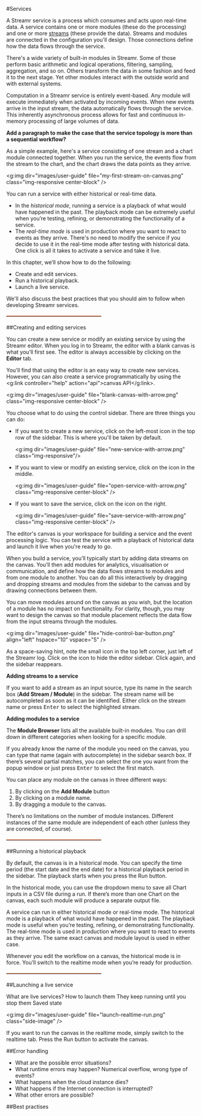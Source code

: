 #Services

A Streamr service is a process which consumes and acts upon real-time data.  A service contains one or more modules (these do the processing) and one or more [streams](#what-is-a-stream) (these provide the data).  Streams and modules are connected in the configuration you'll design.  Those connections define how the data flows through the service.

There's a wide variety of built-in modules in Streamr.  Some of those perform basic arithmetic and logical operations, filtering, sampling, aggregation, and so on. Others transform the data in some fashion and feed it to the next stage.  Yet other modules interact with the outside world and with external systems.

Computation in a Streamr service is entirely event-based. Any module will execute immediately when activated by incoming events. When new events arrive in the input stream, the data automatically flows through the service. This inherently asynchronous process allows for fast and continuous in-memory processing of large volumes of data.

**Add a paragraph to make the case that the service topology is more than a sequential workflow?**

As a simple example, here's a service consisting of one stream and a chart module connected together.  When you run the service, the events flow from the stream to the chart, and the chart draws the data points as they arrive.

<g:img dir="images/user-guide" file="my-first-stream-on-canvas.png" class="img-responsive center-block" />

You can run a service with either historical or real-time data.

- In the *historical mode*, running a service is a playback of what would have happened in the past. The playback mode can be extremely useful when you’re testing, refining, or demonstrating the functionality of a service.
- The *real-time mode* is used in production where you want to react to events as they arrive. There's no need to modify the service if you decide to use it in the real-time mode after testing with historical data.  One click is all it takes to activate a service and take it live.

In this chapter, we’ll show how to do the following: 

- Create and edit services.
- Run a historical playback.
- Launch a live service.

We'll also discuss the best practices that you should aim to follow when developing Streamr services.

<hr style="width: 50%; border-top: #E9570F solid 1px;  margin-top: 20px; margin-bottom: 20px">

##Creating and editing services

You can create a new service or modify an existing service by using the Streamr editor. When you log in to Streamr, the editor with a blank canvas is what you’ll first see. The editor is always accessible by clicking on the **Editor** tab.

You'll find that using the editor is an easy way to create new services. However, you can also create a service programmatically by using the <g:link controller="help" action="api">canvas API</g:link>. 

<g:img dir="images/user-guide" file="blank-canvas-with-arrow.png" class="img-responsive center-block" />

You choose what to do using the control sidebar. There are three things you can do:

- If you want to create a new service, click on the left-most icon in the top row of the sidebar. This is where you'll be taken by default.

   <g:img dir="images/user-guide" file="new-service-with-arrow.png" class="img-responsive"/>

- If you want to view or modify an existing service, click on the icon in the middle.

    <g:img dir="images/user-guide" file="open-service-with-arrow.png" class="img-responsive center-block" />

- If you want to save the service, click on the icon on the right.

    <g:img dir="images/user-guide" file="save-service-with-arrow.png" class="img-responsive center-block" />

The editor's canvas is your workspace for building a service and the event processing logic. You can test the service with a playback of historical data and launch it live when you're ready to go.

When you build a service, you’ll typically start by adding data streams on the canvas.  You’ll then add modules for analytics, visualisation or communication, and define how the data flows streams to modules and from one module to another.  You can do all this interactively by dragging and dropping streams and modules from the sidebar to the canvas and by drawing connections between them.

You can move modules around on the canvas as you wish, but the location of a module has no impact on functionality.  For clarity, though, you may want to design the canvas so that module placement reflects the data flow from the input streams through the modules.

<g:img dir="images/user-guide" file="hide-control-bar-button.png" align="left"  hspace="10" vspace="5" />

As a space-saving hint, note the small icon in the top left corner, just left of the Streamr log.  Click on the icon to hide the editor sidebar.  Click again, and the sidebar reappears. 

**Adding streams to a service**

If you want to add a stream as an input source, type its name in the search box (**Add Stream / Module**) in the sidebar. The stream name will be autocompleted as soon as it can be identified. Either click on the stream name or press <kbd>Enter</kbd> to select the highlighted stream.

**Adding modules to a service**

The **Module Browser** lists all the available built-in modules.  You can drill down in different categories when looking for a specific module. 

If you already know the name of the module you need on the canvas, you can type that name (again with autocomplete) in the sidebar search box.  If there’s several partial matches, you can select the one you want from the popup window or just press <kbd>Enter</kbd> to select the first match.

You can place any module on the canvas in three different ways:

1. By clicking on the **Add Module** button
2. By clicking on a module name.
3. By dragging a module to the canvas.

There’s no limitations on the number of module instances.  Different instances of the same module are independent of each other (unless they are connected, of course).

<hr style="width: 50%; border-top: #E9570F solid 1px;  margin-top: 20px; margin-bottom: 20px">

##Running a historical playback

By default, the canvas is in a historical mode.  You can specify the time period (the start date and the end date) for a historical playback period in the sidebar.  The playback starts when you press the Run button.

In the historical mode, you can use the dropdown menu to save all Chart inputs in a CSV file during a run.  If there’s more than one Chart on the canvas, each such module will produce a separate output file.

A service can run in either historical mode or real-time mode.  The historical mode is a playback of what would have happened in the past.  The playback mode is useful when you’re testing, refining, or demonstrating functionality.  The real-time mode is used in production where you want to react to events as they arrive.  The same exact canvas and module layout is used in either case.

Whenever you edit the workflow on a canvas, the historical mode is in force.  You’ll switch to the realtime mode when you’re ready for production.

<hr style="width: 50%; border-top: #E9570F solid 1px;  margin-top: 20px; margin-bottom: 20px">

##Launching a live service

What are live services?
How to launch them
They keep running until you stop them
Saved state

<g:img dir="images/user-guide" file="launch-realtime-run.png" class="side-image" />

If you want to run the canvas in the realtime mode, simply switch to the realtime tab.  Press the Run button to activate the canvas.

##Error handling

- What are the possible error situations?
- What runtime errors may happen? Numerical overflow, wrong type of events?
- What happens when the cloud instance dies?
- What happens if the Internet connection is interrupted?
- What other errors are possible?

##Best practises


